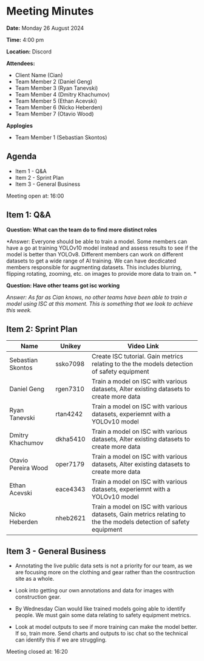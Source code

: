 # Meeting Minutes

**Date:** Monday 26 August 2024

**Time:** 4:00 pm

**Location:** Discord

**Attendees:**

* Client Name (Cian)
* Team Member 2 (Daniel Geng)
* Team Member 3 (Ryan Tanevski)
* Team Member 4 (Dmitry Khachumov)
* Team Member 5 (Ethan Acevski)
* Team Member 6 (Nicko Heberden)
* Team Member 7 (Otavio Wood)

**Applogies**
* Team Member 1 (Sebastian Skontos)


## Agenda

* Item 1 - Q&A
* Item 2 - Sprint Plan
* Item 3 - General Business

Meeting open at: 16:00




## Item 1: Q&A

**Question: What can the team do to find more distinct roles**

*Answer: Everyone should be able to train a model. Some members can have a go at training YOLOv10 model instead and assess results to see if the model is better than YOLOv8. Different members can work on different datasets to get a wide range of AI training. We can have decdicated members responsible for augmenting datasets. This includes blurring, flipping rotating, zooming, etc. on images to provide more data to train on. *


**Question: Have other teams got isc working**

*Answer: As far as Cian knows, no other teams have been able to train a model using ISC at this moment. This is something that we look to achieve this week.*


## Item 2: Sprint Plan

| Name | Unikey | Video Link |
|--|--|--|
| Sebastian Skontos | ssko7098 | Create ISC tutorial. Gain metrics relating to the the models detection of safety equipment |
| Daniel Geng | rgen7310 | Train a model on ISC with various datasets, Alter existing datasets to create more data |
| Ryan Tanevski | rtan4242 | Train a model on ISC with various datasets, experiemnt with a YOLOv10 model |
| Dmitry Khachumov | dkha5410 | Train a model on ISC with various datasets, Alter existing datasets to create more data |
| Otavio Pereira Wood | oper7179 | Train a model on ISC with various datasets, Alter existing datasets to create more data |
| Ethan Acevski | eace4343 | Train a model on ISC with various datasets, experiemnt with a YOLOv10 model |
| Nicko Heberden | nheb2621 | Train a model on ISC with various datasets, Gain metrics relating to the the models detection of safety equipment |

## Item 3 - General Business

* Annotating the live public data sets is not a priority for our team, as we are focusing more on the clothing and gear rather than the cosntruction site as a whole.

* Look into getting our own annotations and data for images with construction gear.

* By Wednesday Cian would like trained models going able to identify people. We must gain some data relating to safety equipment metrics.

* Look at model outputs to see if more training can make the model better. If so, train more. Send charts and outputs to isc chat so the technical can identify this if we are struggling. 

Meeting closed at:  16:20
